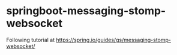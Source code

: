 # springboot-messaging-stomp-websocket
Following tutorial at https://spring.io/guides/gs/messaging-stomp-websocket/

